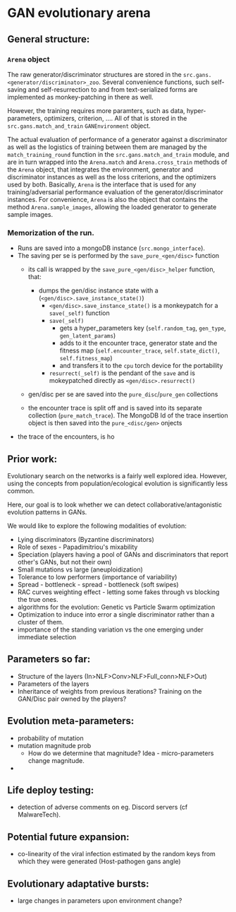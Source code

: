 # GAN evolutionary arena

## General structure: 

### `Arena` object
The raw generator/discriminator structures are stored in the `src.gans.
<generator/discriminator>_zoo`. Several convenience functions, such self-saving and 
self-resurrection to and from text-serialized forms are implemented as monkey-patching in there 
as well.

However, the training requires more paramters, such as data, hyper-parameters, optimizers, 
criterion, .... All of that is stored in the `src.gans.match_and_train` `GANEnvironment` object.

The actual evaluation of performance of a generator against a discriminator as well as the 
logistics of training between them are managed by the `match_training_round` function in 
the `src.gans.match_and_train` module, and are in turn wrapped into the `Arena.match` and 
`Arena.cross_train` methods of the `Arena` object, that integrates the environment, generator 
and discriminator instances as well as the loss criterions, and the optimizers used by both. 
Basically, `Arena` is the interface that is used for any training/adversarial performance 
evaluation of the generator/discriminator instances. For convenience, `Arena` is also the object 
that contains the method `Arena.sample_images`, allowing the loaded generator to generate sample 
images.


### Memorization of the run.
 - Runs are saved into a mongoDB instance (`src.mongo_interface`).
 - The saving per se is performed by the `save_pure_<gen/disc>` function
    - its call is wrapped by the `save_pure_<gen/disc>_helper` function, that:
        - dumps the gen/disc instance state with a (`<gen/disc>.save_instance_state()`)
            - `<gen/disc>.save_instance_state()` is a monkeypatch for a `save(_self)` function
            - `save(_self)`
                - gets a hyper_parameters key (`self.random_tag`, `gen_type`, `gen_latent_params`)
                - adds to it the encounter trace, generator state and the fitness map
                  (`self.encounter_trace`, `self.state_dict()`, `self.fitness_map`)
                - and transfers it to the `cpu` torch device for the portability
            - `resurrect(_self)` is the pendant of the `save` and is mokeypatched directly as 
              `<gen/disc>.resurrect()`
              
    - gen/disc per se are saved into the `pure_disc`/`pure_gen` collections
    - the encounter trace is split off and is saved into its separate collection 
      (`pure_match_trace`). The MongoDB Id of the trace insertion object is then saved into the 
      `pure_<disc/gen>` onjects
 - the trace of the encounters, is ho


## Prior work:
Evolutionary search on the networks is a fairly well explored idea. However, using the concepts
 from population/ecological evolution is significantly less common. 
 
Here, our goal is to look whether we can detect collaborative/antagonistic evolution patterns in
 GANs. 

We would like to explore the following modalities of evolution:
 - Lying discriminators (Byzantine discriminators)
 - Role of sexes - Papadimitriou's mixability
 - Speciation (players having a pool of GANs and discriminators that report other's GANs, but not
  their own)
 - Small mutations vs large (aneuploidization)
 - Tolerance to low performers (importance of variability)
 - Spread - bottleneck - spread - bottleneck (soft swipes)
 - RAC curves weighting effect - letting some fakes through vs blocking the true ones.
 - algorithms for the evolution: Genetic vs Particle Swarm optimization
 - Optimization to induce into error a single discriminator rather than a cluster of them.
 - importance of the standing variation vs the one emerging under immediate selection

## Parameters so far: 
 - Structure of the layers (In>NLF>Conv>NLF>Full_conn>NLF>Out)
 - Parameters of the layers 
 - Inheritance of weights from previous iterations? Training on the GAN/Disc pair owned by the
  players?
  
## Evolution meta-parameters:
  - probability of mutation
  - mutation magnitude prob
    - How do we determine that magnitude? Idea - micro-parameters change magnitude.
  - 
 
 
## Life deploy testing:
 - detection of adverse comments on eg. Discord servers (cf MalwareTech).
 
## Potential future expansion:
 - co-linearity of the viral infection estimated by the random keys from which they were generated
 (Host-pathogen gans angle)
 
 
## Evolutionary adaptative bursts:
 - large changes in parameters upon environment change?
